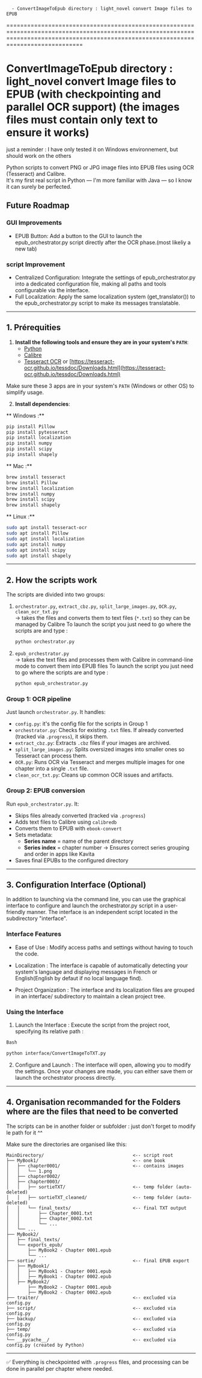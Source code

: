       - ConvertImageToEpub directory : light_novel convert Image files to EPUB
========================================================================================================================================================================================

# ConvertImageToEpub directory : light_novel convert Image files to EPUB (with checkpointing and parallel OCR support) (the images files must contain only text to ensure it works)

just a reminder : I have only tested it on Windows environnement, but should work on the others

Python scripts to convert PNG or JPG image files into EPUB files using OCR (Tesseract) and Calibre.  
It's my first real script in Python — I'm more familiar with Java — so I know it can surely be perfected.

##  Future Roadmap
### GUI Improvements
   - EPUB Button: Add a button to the GUI to launch the epub_orchestrator.py script directly after the OCR phase.(most likeliy a new tab)

### script Improvement
   - Centralized Configuration: Integrate the settings of epub_orchestrator.py into a dedicated configuration file, making all paths and tools configurable via the interface.
   - Full Localization: Apply the same localization system (get_translator()) to the epub_orchestrator.py script to make its messages translatable.

---

## 1. Prérequities

1. **Install the following tools and ensure they are in your system's `PATH`**:
   - [Python](https://www.python.org/downloads/)
   - [Calibre](https://calibre-ebook.com/fr/download)
   - [Tesseract OCR](https://github.com/tesseract-ocr/tesseract?tab=readme-ov-file#installing-tesseract) or [https://tesseract-ocr.github.io/tessdoc/Downloads.html](https://tesseract-ocr.github.io/tessdoc/Downloads.html)

Make sure these 3 apps are in your system's `PATH` (Windows or other OS) to simplify usage.

2. **Install dependencies**:

** Windows :**
```bash
pip install Pillow
pip install pytesseract
pip install localization
pip install numpy
pip install scipy
pip install shapely
```

** Mac :**
```bash
brew install tesseract
brew install Pillow
brew install localization
brew install numpy
brew install scipy
brew install shapely
```

** Linux :**
```bash
sudo apt install tesseract-ocr
sudo apt install Pillow
sudo apt install localization
sudo apt install numpy
sudo apt install scipy
sudo apt install shapely
```

---

## 2. How the scripts work

The scripts are divided into two groups:  
1. `orchestrator.py`, `extract_cbz.py`, `split_large_images.py`, `OCR.py`, `clean_ocr_txt.py`  
   → takes the files and converts them to text files (`*.txt`) so they can be managed by Calibre
   To launch the script you just need to go where the scripts are and type :
   ```bash
   python orchestrator.py
   ```
3. `epub_orchestrator.py`  
   → takes the text files and processes them with Calibre in command-line mode to convert them into EPUB files
   To launch the script you just need to go where the scripts are and type :
   ```bash
   python epub_orchestrator.py
   ```

### Group 1: OCR pipeline
Just launch `orchestrator.py`. It handles:

- `config.py`: it's the config file for the scripts in Group 1
- `orchestrator.py`: Checks for existing `.txt` files. If already converted (tracked via `.progress`), it skips them.
- `extract_cbz.py`: Extracts `.cbz` files if your images are archived.
- `split_large_images.py`: Splits oversized images into smaller ones so Tesseract can process them.
- `OCR.py`: Runs OCR via Tesseract and merges multiple images for one chapter into a single `.txt` file.
- `clean_ocr_txt.py`: Cleans up common OCR issues and artifacts.

### Group 2: EPUB conversion

Run `epub_orchestrator.py`. It:

- Skips files already converted (tracked via `.progress`)
- Adds text files to Calibre using `calibredb`
- Converts them to EPUB with `ebook-convert`
- Sets metadata:
  - **Series name** = name of the parent directory
  - **Series index** = chapter number
  → Ensures correct series grouping and order in apps like Kavita
- Saves final EPUBs to the configured directory

---
## 3. Configuration Interface (Optional)
In addition to launching via the command line, you can use the graphical interface to configure and launch the orchestrator.py script in a user-friendly manner. The interface is an independent script located in the  subdirectory "interface".

### Interface Features
- Ease of Use : Modify access paths and settings without having to touch the code.

- Localization : The interface is capable of automatically detecting your system's language and displaying messages in French or English(English by defaut if no local language find).

- Project Organization : The interface and its localization files are grouped in an interface/ subdirectory to maintain a clean project tree.

### Using the Interface
1. Launch the Interface :
Execute the script from the project root, specifying its relative path :
```bash
Bash

python interface/ConvertImageToTXT.py
```
2. Configure and Launch :
The interface will open, allowing you to modify the settings. Once your changes are made, you can either save them or launch the orchestrator process directly.

---
## 4. Organisation recommanded for the Folders where are the files that need to be converted
The scripts can be in another folder or subfolder : just don't forget to modify le path for it ^^

Make sure the directories are organised like this:

```
MainDirectory/                                 <-- script root
├── MyBook1/                                   <-- one book
│   ├── chapter0001/                           <-- contains images
│   │   └── 1.png
│   ├── chapter0002/
│   ├── chapter0003/
│   │   ├── sortieTXT/                         <-- temp folder (auto-deleted)
│   │   ├── sortieTXT_cleaned/                 <-- temp folder (auto-deleted)
│   │   └── final_texts/                       <-- final TXT output
│   │       ├── Chapter_0001.txt
│   │       ├── Chapter_0002.txt
│   │       └── ...
│   └── ...
├── MyBook2/
│   ├── final_texts/
│   └── exports_epub/
│       ├── MyBook2 - Chapter 0001.epub
│       └── ...
├── sortie/                                    <-- final EPUB export
│   ├── MyBook1/
│   │   ├── MyBook1 - Chapter 0001.epub
│   │   ├── MyBook1 - Chapter 0002.epub
│   ├── MyBook2/
│       ├── MyBook2 - Chapter 0001.epub
│       ├── MyBook2 - Chapter 0002.epub
├── traiter/                                   <-- excluded via config.py
├── script/                                    <-- excluded via config.py
├── backup/                                    <-- excluded via config.py
├── temp/                                      <-- excluded via config.py
└── __pycache__/                               <-- excluded via config.py (created by Python)
```

---

✅ Everything is checkpointed with `.progress` files, and processing can be done in parallel per chapter where needed.

